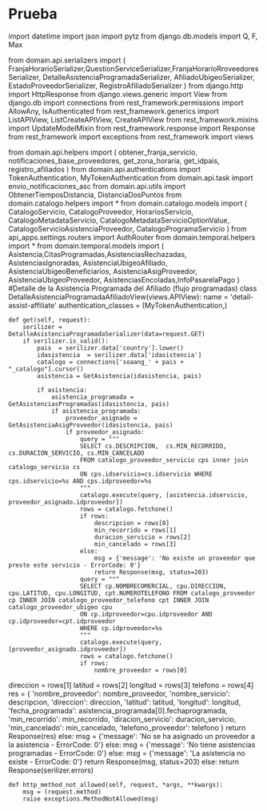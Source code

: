 # Prueba
import datetime
import json
import pytz
from django.db.models import Q, F, Max

from domain.api.serializers import (
    FranjaHorarioSerializer,QuestionServiceSerializer,FranjaHorarioRroveedoresSerializer, 
    DetalleAsistenciaProgramadaSerializer, AfiliadoUbigeoSerializer, EstadoProveedorSerializer,
    RegistroAfiliadoSerializer
)
from django.http import HttpResponse
from django.views.generic import View
from django.db import connections
from rest_framework.permissions import AllowAny, IsAuthenticated
from rest_framework.generics import ListAPIView, ListCreateAPIView, CreateAPIView
from rest_framework.mixins import UpdateModelMixin
from rest_framework.response import Response
from rest_framework import exceptions
from rest_framework import views


from domain.api.helpers import (
    obtener_franja_servicio, notificaciones_base_proveedores, get_zona_horaria, 
    get_idpais, registro_afiliados
)
from domain.api.authentications import TokenAuthentication, MyTokenAuthentication
from domain.api.task import envio_notificaciones_asc
from domain.api.utils import ObtenerTiemposDistancia, DistanciaDosPuntos
from domain.catalogo.helpers import *
from domain.catalogo.models import (
    CatalogoServicio, CatalogoProveedor, HorariosServicio, CatalogoMetadataServicio,
    CatalogoMetadataServicioOptionValue, CatalogoServicioAsistenciaProveedor, CatalogoProgramaServicio
)
from api_apps.settings.routers import AuthRouter
from domain.temporal.helpers import *
from domain.temporal.models import (
    Asistencia,CitasProgramadas,AsistenciasRechazadas,
    AsistenciasIgnoradas, AsistenciaUbigeoAfiliado, AsistenciaUbigeoBeneficiarios,
    AsistenciaAsigProveedor, AsistenciaUbigeoProveedor, AsistenciasEncoladas,InfoPasarelaPago
)
#Detalle de la Asistencia Programada del Afiliado (flujo programadas) 
class DetalleAsistenciaProgramadaAfiliadoView(views.APIView):
    name = 'detail-assist-affiliate'
    authentication_classes = (MyTokenAuthentication,)

    def get(self, request):
        serilizer = DetalleAsistenciaProgramadaSerializer(data=request.GET)
        if serilizer.is_valid():
            pais  = serilizer.data['country'].lower()
            idasistencia  = serilizer.data['idasistencia']
            catalogo = connections['soaang_' + pais + "_catalogo"].cursor()
            asistencia = GetAsistencia(idasistencia, pais)

            if asistencia:
                asistencia_programada = GetAsistenciasProgramadas(idasistencia, pais)
                if asistencia_programada:
                    proveedor_asignado = GetAsistenciaAsigProveedor(idasistencia, pais)
                    if proveedor_asignado:
                        query = """
                        SELECT cs.DESCRIPCION,  cs.MIN_RECORRIDO, cs.DURACION_SERVICIO, cs.MIN_CANCELADO 
                        FROM catalogo_proveedor_servicio cps inner join catalogo_servicio cs
                        ON cps.idservicio=cs.idservicio WHERE cps.idservicio=%s AND cps.idproveedor=%s
                        """
                        catalogo.execute(query, [asistencia.idservicio, proveedor_asignado.idproveedor])
                        rows = catalogo.fetchone()
                        if rows:
                            descripcion = rows[0]
                            min_recorrido = rows[1]
                            duracion_servicio = rows[2]
                            min_cancelado = rows[3]
                        else:
                            msg = {'message': 'No existe un proveedor que preste este servicio - ErrorCode: 0'}
                            return Response(msg, status=203)
                        query = """
                        SELECT cp.NOMBRECOMERCIAL, cpu.DIRECCION, cpu.LATITUD, cpu.LONGITUD, cpt.NUMEROTELEFONO FROM catalogo_proveedor cp INNER JOIN catalogo_proveedor_telefono cpt INNER JOIN catalogo_proveedor_ubigeo cpu
                        ON cp.idproveedor=cpu.idproveedor AND cp.idproveedor=cpt.idproveedor
                        WHERE cp.idproveedor=%s
                        """
                        catalogo.execute(query, [proveedor_asignado.idproveedor])
                        rows = catalogo.fetchone()
                        if rows:
                            nombre_proveedor = rows[0]
direccion = rows[1]
                            latitud = rows[2]
                            longitud = rows[3]
                            telefono = rows[4]
                        res = {
                            'nombre_proveedor': nombre_proveedor, 'nombre_servicio': descripcion, 'direccion': direccion, 'latitud': latitud,
                            'longitud': longitud, 'fecha_programada': asistencia_programada[0].fechaprogramada, 'min_recorrido': min_recorrido,
                            'diracion_servicio': duracion_servicio, 'min_cancelado': min_cancelado, 'telefono_proveedor': telefono
                        }
                        return Response(res)
                    else:
                        msg = {'message': 'No se ha asignado un proveedor a la asistencia - ErrorCode: 0'}
                else:
                    msg = {'message': 'No tiene asistencias programadas - ErrorCode: 0'}
            else:
                msg = {'message': 'La asistencia no existe - ErrorCode: 0'}
            return Response(msg, status=203)
        else:
            return Response(serilizer.errors)

    def http_method_not_allowed(self, request, *args, **kwargs):
        msg = (request.method)
        raise exceptions.MethodNotAllowed(msg)
